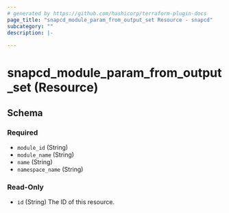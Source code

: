 ```yaml
---
# generated by https://github.com/hashicorp/terraform-plugin-docs
page_title: "snapcd_module_param_from_output_set Resource - snapcd"
subcategory: ""
description: |-
  
---
```


# snapcd_module_param_from_output_set (Resource)





<!-- schema generated by tfplugindocs -->
## Schema

### Required

- `module_id` (String)
- `module_name` (String)
- `name` (String)
- `namespace_name` (String)

### Read-Only

- `id` (String) The ID of this resource.
